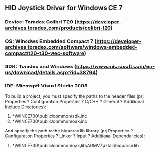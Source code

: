 ## HID Joystick Driver for Windows CE 7
### Device: Toradex Colibri T20 (https://developer-archives.toradex.com/products/colibri-t20)
### OS: Winodws Embedded Compact 7 (https://developer-archives.toradex.com/software/windows-embedded-compact/t20-t30-wec-software)
### SDK: Toradex and Windows (https://www.microsoft.com/en-us/download/details.aspx?id=38794)
### IDE: Microspft Visual Studio 2008
To build a project, you must specify the paths to the header files (prj Properties ? Configuration Properties ? C/C++ ? General ? Additional Include Directories):
1. *\WINCE700\public\common\sdk\inc
2. *\WINCE700\public\common\oak\inc

And specify the path to the hidparse.lib library (prj Properties ? Configuration Properties ? Linker ? Input ? Additional Dependencies):
1. *\WINCE700\public\common\oak\lib\ARMV7\retail\hidparse.lib
